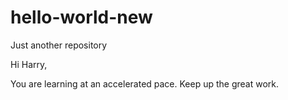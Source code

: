 # hello-world-new
Just another repository

Hi Harry, 

You are learning at an accelerated pace. Keep up the great work. 
